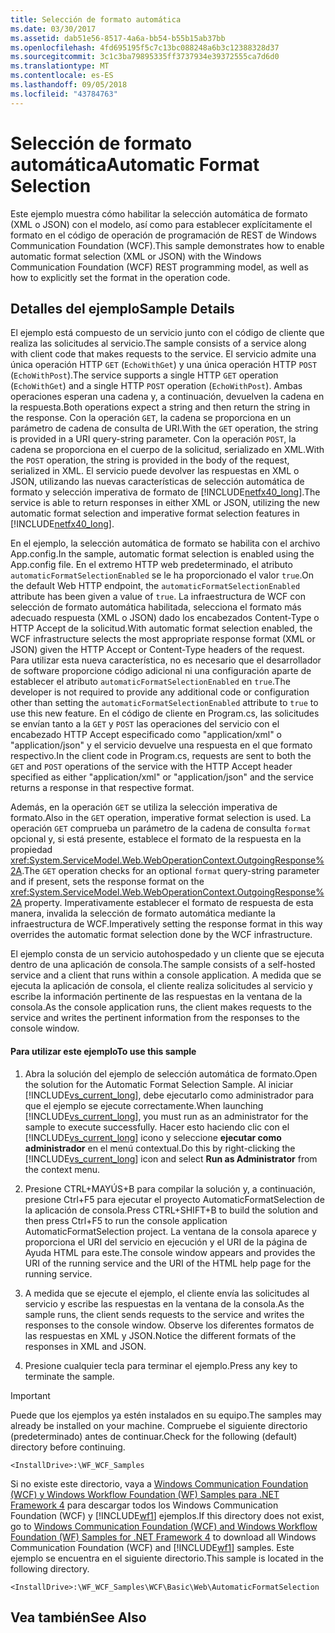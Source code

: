 ```yaml
---
title: Selección de formato automática
ms.date: 03/30/2017
ms.assetid: dab51e56-8517-4a6a-bb54-b55b15ab37bb
ms.openlocfilehash: 4fd695195f5c7c13bc088248a6b3c12388328d37
ms.sourcegitcommit: 3c1c3ba79895335ff3737934e39372555ca7d6d0
ms.translationtype: MT
ms.contentlocale: es-ES
ms.lasthandoff: 09/05/2018
ms.locfileid: "43784763"
---
```

# <a name="automatic-format-selection"></a><span data-ttu-id="0af5b-102">Selección de formato automática</span><span class="sxs-lookup"><span data-stu-id="0af5b-102">Automatic Format Selection</span></span>
<span data-ttu-id="0af5b-103">Este ejemplo muestra cómo habilitar la selección automática de formato (XML o JSON) con el modelo, así como para establecer explícitamente el formato en el código de operación de programación de REST de Windows Communication Foundation (WCF).</span><span class="sxs-lookup"><span data-stu-id="0af5b-103">This sample demonstrates how to enable automatic format selection (XML or JSON) with the Windows Communication Foundation (WCF) REST programming model, as well as how to explicitly set the format in the operation code.</span></span>  
  
## <a name="sample-details"></a><span data-ttu-id="0af5b-104">Detalles del ejemplo</span><span class="sxs-lookup"><span data-stu-id="0af5b-104">Sample Details</span></span>  
 <span data-ttu-id="0af5b-105">El ejemplo está compuesto de un servicio junto con el código de cliente que realiza las solicitudes al servicio.</span><span class="sxs-lookup"><span data-stu-id="0af5b-105">The sample consists of a service along with client code that makes requests to the service.</span></span> <span data-ttu-id="0af5b-106">El servicio admite una única operación HTTP `GET` (`EchoWithGet`) y una única operación HTTP `POST` (`EchoWithPost`).</span><span class="sxs-lookup"><span data-stu-id="0af5b-106">The service supports a single HTTP `GET` operation (`EchoWithGet`) and a single HTTP `POST` operation (`EchoWithPost`).</span></span> <span data-ttu-id="0af5b-107">Ambas operaciones esperan una cadena y, a continuación, devuelven la cadena en la respuesta.</span><span class="sxs-lookup"><span data-stu-id="0af5b-107">Both operations expect a string and then return the string in the response.</span></span> <span data-ttu-id="0af5b-108">Con la operación `GET`, la cadena se proporciona en un parámetro de cadena de consulta de URI.</span><span class="sxs-lookup"><span data-stu-id="0af5b-108">With the `GET` operation, the string is provided in a URI query-string parameter.</span></span> <span data-ttu-id="0af5b-109">Con la operación `POST`, la cadena se proporciona en el cuerpo de la solicitud, serializado en XML.</span><span class="sxs-lookup"><span data-stu-id="0af5b-109">With the `POST` operation, the string is provided in the body of the request, serialized in XML.</span></span> <span data-ttu-id="0af5b-110">El servicio puede devolver las respuestas en XML o JSON, utilizando las nuevas características de selección automática de formato y selección imperativa de formato de [!INCLUDE[netfx40_long](../../../../includes/netfx40-long-md.md)].</span><span class="sxs-lookup"><span data-stu-id="0af5b-110">The service is able to return responses in either XML or JSON, utilizing the new automatic format selection and imperative format selection features in [!INCLUDE[netfx40_long](../../../../includes/netfx40-long-md.md)].</span></span>  
  
 <span data-ttu-id="0af5b-111">En el ejemplo, la selección automática de formato se habilita con el archivo App.config.</span><span class="sxs-lookup"><span data-stu-id="0af5b-111">In the sample, automatic format selection is enabled using the App.config file.</span></span> <span data-ttu-id="0af5b-112">En el extremo HTTP web predeterminado, el atributo `automaticFormatSelectionEnabled` se le ha proporcionado el valor `true`.</span><span class="sxs-lookup"><span data-stu-id="0af5b-112">On the default Web HTTP endpoint, the `automaticFormatSelectionEnabled` attribute has been given a value of `true`.</span></span> <span data-ttu-id="0af5b-113">La infraestructura de WCF con selección de formato automática habilitada, selecciona el formato más adecuado respuesta (XML o JSON) dado los encabezados Content-Type o HTTP Accept de la solicitud.</span><span class="sxs-lookup"><span data-stu-id="0af5b-113">With automatic format selection enabled, the WCF infrastructure selects the most appropriate response format (XML or JSON) given the HTTP Accept or Content-Type headers of the request.</span></span> <span data-ttu-id="0af5b-114">Para utilizar esta nueva característica, no es necesario que el desarrollador de software proporcione código adicional ni una configuración aparte de establecer el atributo `automaticFormatSelectionEnabled` en `true`.</span><span class="sxs-lookup"><span data-stu-id="0af5b-114">The developer is not required to provide any additional code or configuration other than setting the `automaticFormatSelectionEnabled` attribute to `true` to use this new feature.</span></span> <span data-ttu-id="0af5b-115">En el código de cliente en Program.cs, las solicitudes se envían tanto a la `GET` y `POST` las operaciones del servicio con el encabezado HTTP Accept especificado como "application/xml" o "application/json" y el servicio devuelve una respuesta en el que formato respectivo.</span><span class="sxs-lookup"><span data-stu-id="0af5b-115">In the client code in Program.cs, requests are sent to both the `GET` and `POST` operations of the service with the HTTP Accept header specified as either "application/xml" or "application/json" and the service returns a response in that respective format.</span></span>  
  
 <span data-ttu-id="0af5b-116">Además, en la operación `GET` se utiliza la selección imperativa de formato.</span><span class="sxs-lookup"><span data-stu-id="0af5b-116">Also in the `GET` operation, imperative format selection is used.</span></span> <span data-ttu-id="0af5b-117">La operación `GET` comprueba un parámetro de la cadena de consulta `format` opcional y, si está presente, establece el formato de la respuesta en la propiedad <xref:System.ServiceModel.Web.WebOperationContext.OutgoingResponse%2A>.</span><span class="sxs-lookup"><span data-stu-id="0af5b-117">The `GET` operation checks for an optional `format` query-string parameter and if present, sets the response format on the <xref:System.ServiceModel.Web.WebOperationContext.OutgoingResponse%2A> property.</span></span> <span data-ttu-id="0af5b-118">Imperativamente establecer el formato de respuesta de esta manera, invalida la selección de formato automática mediante la infraestructura de WCF.</span><span class="sxs-lookup"><span data-stu-id="0af5b-118">Imperatively setting the response format in this way overrides the automatic format selection done by the WCF infrastructure.</span></span>  
  
 <span data-ttu-id="0af5b-119">El ejemplo consta de un servicio autohospedado y un cliente que se ejecuta dentro de una aplicación de consola.</span><span class="sxs-lookup"><span data-stu-id="0af5b-119">The sample consists of a self-hosted service and a client that runs within a console application.</span></span> <span data-ttu-id="0af5b-120">A medida que se ejecuta la aplicación de consola, el cliente realiza solicitudes al servicio y escribe la información pertinente de las respuestas en la ventana de la consola.</span><span class="sxs-lookup"><span data-stu-id="0af5b-120">As the console application runs, the client makes requests to the service and writes the pertinent information from the responses to the console window.</span></span>  
  
#### <a name="to-use-this-sample"></a><span data-ttu-id="0af5b-121">Para utilizar este ejemplo</span><span class="sxs-lookup"><span data-stu-id="0af5b-121">To use this sample</span></span>  
  
1.  <span data-ttu-id="0af5b-122">Abra la solución del ejemplo de selección automática de formato.</span><span class="sxs-lookup"><span data-stu-id="0af5b-122">Open the solution for the Automatic Format Selection Sample.</span></span> <span data-ttu-id="0af5b-123">Al iniciar [!INCLUDE[vs_current_long](../../../../includes/vs-current-long-md.md)], debe ejecutarlo como administrador para que el ejemplo se ejecute correctamente.</span><span class="sxs-lookup"><span data-stu-id="0af5b-123">When launching [!INCLUDE[vs_current_long](../../../../includes/vs-current-long-md.md)], you must run as an administrator for the sample to execute successfully.</span></span> <span data-ttu-id="0af5b-124">Hacer esto haciendo clic con el [!INCLUDE[vs_current_long](../../../../includes/vs-current-long-md.md)] icono y seleccione **ejecutar como administrador** en el menú contextual.</span><span class="sxs-lookup"><span data-stu-id="0af5b-124">Do this by right-clicking the [!INCLUDE[vs_current_long](../../../../includes/vs-current-long-md.md)] icon and select **Run as Administrator** from the context menu.</span></span>  
  
2.  <span data-ttu-id="0af5b-125">Presione CTRL+MAYÚS+B para compilar la solución y, a continuación, presione Ctrl+F5 para ejecutar el proyecto AutomaticFormatSelection de la aplicación de consola.</span><span class="sxs-lookup"><span data-stu-id="0af5b-125">Press CTRL+SHIFT+B to build the solution and then press Ctrl+F5 to run the console application AutomaticFormatSelection project.</span></span> <span data-ttu-id="0af5b-126">La ventana de la consola aparece y proporciona el URI del servicio en ejecución y el URI de la página de Ayuda HTML para este.</span><span class="sxs-lookup"><span data-stu-id="0af5b-126">The console window appears and provides the URI of the running service and the URI of the HTML help page for the running service.</span></span>  
  
3.  <span data-ttu-id="0af5b-127">A medida que se ejecute el ejemplo, el cliente envía las solicitudes al servicio y escribe las respuestas en la ventana de la consola.</span><span class="sxs-lookup"><span data-stu-id="0af5b-127">As the sample runs, the client sends requests to the service and writes the responses to the console window.</span></span> <span data-ttu-id="0af5b-128">Observe los diferentes formatos de las respuestas en XML y JSON.</span><span class="sxs-lookup"><span data-stu-id="0af5b-128">Notice the different formats of the responses in XML and JSON.</span></span>  
  
4.  <span data-ttu-id="0af5b-129">Presione cualquier tecla para terminar el ejemplo.</span><span class="sxs-lookup"><span data-stu-id="0af5b-129">Press any key to terminate the sample.</span></span>  
  
> [!IMPORTANT]
>  <span data-ttu-id="0af5b-130">Puede que los ejemplos ya estén instalados en su equipo.</span><span class="sxs-lookup"><span data-stu-id="0af5b-130">The samples may already be installed on your machine.</span></span> <span data-ttu-id="0af5b-131">Compruebe el siguiente directorio (predeterminado) antes de continuar.</span><span class="sxs-lookup"><span data-stu-id="0af5b-131">Check for the following (default) directory before continuing.</span></span>  
>   
>  `<InstallDrive>:\WF_WCF_Samples`  
>   
>  <span data-ttu-id="0af5b-132">Si no existe este directorio, vaya a [Windows Communication Foundation (WCF) y Windows Workflow Foundation (WF) Samples para .NET Framework 4](https://go.microsoft.com/fwlink/?LinkId=150780) para descargar todos los Windows Communication Foundation (WCF) y [!INCLUDE[wf1](../../../../includes/wf1-md.md)] ejemplos.</span><span class="sxs-lookup"><span data-stu-id="0af5b-132">If this directory does not exist, go to [Windows Communication Foundation (WCF) and Windows Workflow Foundation (WF) Samples for .NET Framework 4](https://go.microsoft.com/fwlink/?LinkId=150780) to download all Windows Communication Foundation (WCF) and [!INCLUDE[wf1](../../../../includes/wf1-md.md)] samples.</span></span> <span data-ttu-id="0af5b-133">Este ejemplo se encuentra en el siguiente directorio.</span><span class="sxs-lookup"><span data-stu-id="0af5b-133">This sample is located in the following directory.</span></span>  
>   
>  `<InstallDrive>:\WF_WCF_Samples\WCF\Basic\Web\AutomaticFormatSelection`  
  
## <a name="see-also"></a><span data-ttu-id="0af5b-134">Vea también</span><span class="sxs-lookup"><span data-stu-id="0af5b-134">See Also</span></span>
